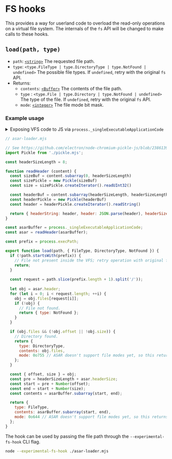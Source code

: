 # FS hooks

This provides a way for userland code to overload the read-only operations on a virtual file system.
The internals of the `fs` API will be changed to make calls to these hooks.

## `load(path, type)`

* `path`: [`<string>`](https://developer.mozilla.org/en-US/docs/Web/JavaScript/Data_structures#String_type) The requested file path.
* `type`: `<type.FileType | type.DirectoryType | type.NotFound | undefined>` The possible file types. If `undefined`, retry with the original `fs` API.
* Returns:
  * `contents`: [`<Buffer>`](https://nodejs.org/api/buffer.html#class-buffer) The contents of the file path.
  * `type` : `<type.File | type.Directory | type.NotFound | undefined>` The type of the file. If `undefined`, retry with the original `fs` API.
  * `mode`: [`<integer>`](https://developer.mozilla.org/en-US/docs/Web/JavaScript/Data_structures#Number_type) The file mode bit mask.

### Example usage

<details>
  
<summary>Exposing VFS code to JS via <code>process._singleExecutableApplicationCode</code></summary>

The embedded VFS can be loaded and exposed to JS through `process._singleExecutableApplicationCode` in
https://github.com/nodejs/node/blob/962b9abbe3126202d92d0f8a03adad9f51836dbb/src/node.cc#L320.

```cc
// Refs: https://github.com/postmanlabs/postject/blob/a9d8f3de44129d105208c9ad550c549e61ff82be/postject-api.h
#include <postject-api.h>

...

  size_t single_executable_application_size = 0;
  const char* single_executable_application_code =
      static_cast<const char*>(postject_find_resource(
          "NODE_JS_CODE", &single_executable_application_size, nullptr));
  if (single_executable_application_code != nullptr) {
    Isolate* isolate = env->isolate();
    Local<v8::Context> context = env->context();
    Local<Value> buffer =
        Buffer::New(
            isolate,
            const_cast<char*>(single_executable_application_code),
            single_executable_application_size,
            [](char* data, void* hint) {},
            nullptr)
            .ToLocalChecked();
    READONLY_PROPERTY(
        env->process_object(), "_singleExecutableApplicationCode", buffer);
    return StartExecution(env, "internal/main/single_executable_application");
  }

...
```
</details>


```mjs  
// asar-loader.mjs

// See https://github.com/electron/node-chromium-pickle-js/blob/238613902005ebac2481f295db59e980f8a236ac/lib/pickle.js
import Pickle from './pickle.mjs';

const headerSizeLength = 8;

function readHeader (content) {
  const sizeBuf = content.subarray(0, headerSizeLength)
  const sizePickle = new Pickle(sizeBuf)
  const size = sizePickle.createIterator().readUInt32()

  const headerBuf = content.subarray(headerSizeLength, headerSizeLength + size)
  const headerPickle = new Pickle(headerBuf)
  const header = headerPickle.createIterator().readString()

  return { headerString: header, header: JSON.parse(header), headerSize: size }
}

const asarBuffer = process._singleExecutableApplicationCode;
const asar = readHeader(asarBuffer);

const prefix = process.execPath;

export function load(path, { FileType, DirectoryType, NotFound }) {
  if (!path.startsWith(prefix)) {
    // File not present inside the VFS; retry operation with original fs.
    return;
  }
  
  const request = path.slice(prefix.length + 1).split('/'));
  
  let obj = asar.header;
  for (let i = 0; i < request.length; ++i) {
    obj = obj.files[request[i]];
    if (!obj) {
      // File not found.
      return { type: NotFound };
    }
  }

  if (obj.files && (!obj.offset || !obj.size)) {
    // Directory found.
    return {
      type: DirectoryType,
      contents: obj.files,
      mode: 0o755 // ASAR doesn't support file modes yet, so this returns a default value.
    };
  }

  const { offset, size } = obj;
  const pre = headerSizeLength + asar.headerSize;
  const start = pre + Number(offset);
  const end = start + Number(size);
  const contents = asarBuffer.subarray(start, end);

  return {
    type: FileType,
    contents: asarBuffer.subarray(start, end),
    mode: 0o644 // ASAR doesn't support file modes yet, so this returns a default value.
  };
}
```

The hook can be used by passing the file path through the `--experimental-fs-hook` CLI flag.

```sh
node --experimental-fs-hook ./asar-loader.mjs
```
